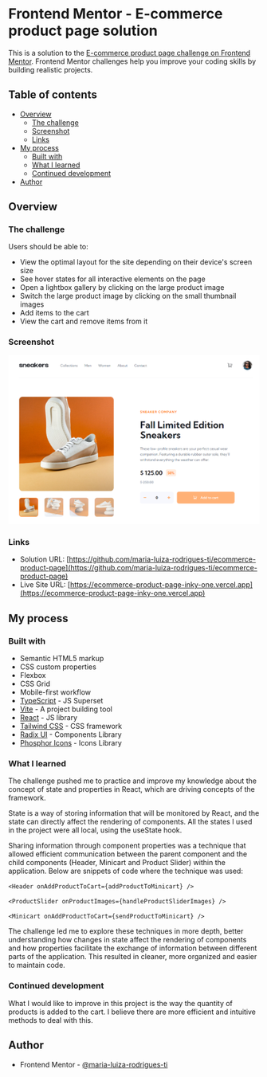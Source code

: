 # Frontend Mentor - E-commerce product page solution

This is a solution to the [E-commerce product page challenge on Frontend Mentor](https://www.frontendmentor.io/challenges/ecommerce-product-page-UPsZ9MJp6). Frontend Mentor challenges help you improve your coding skills by building realistic projects.

## Table of contents

- [Overview](#overview)
  - [The challenge](#the-challenge)
  - [Screenshot](#screenshot)
  - [Links](#links)
- [My process](#my-process)
  - [Built with](#built-with)
  - [What I learned](#what-i-learned)
  - [Continued development](#continued-development)
- [Author](#author)

## Overview

### The challenge

Users should be able to:

- View the optimal layout for the site depending on their device's screen size
- See hover states for all interactive elements on the page
- Open a lightbox gallery by clicking on the large product image
- Switch the large product image by clicking on the small thumbnail images
- Add items to the cart
- View the cart and remove items from it

### Screenshot

![](./public/assets//screenshot.png)

### Links

- Solution URL: [https://github.com/maria-luiza-rodrigues-ti/ecommerce-product-page](https://github.com/maria-luiza-rodrigues-ti/ecommerce-product-page)
- Live Site URL: [https://ecommerce-product-page-inky-one.vercel.app](https://ecommerce-product-page-inky-one.vercel.app)

## My process

### Built with

- Semantic HTML5 markup
- CSS custom properties
- Flexbox
- CSS Grid
- Mobile-first workflow
- [TypeScript](https://www.typescriptlang.org) - JS Superset
- [Vite](https://vitejs.dev) - A project building tool
- [React](https://reactjs.org/) - JS library
- [Tailwind CSS](https://tailwindcss.com) - CSS framework
- [Radix UI](https://www.radix-ui.com) - Components Library
- [Phosphor Icons](https://phosphoricons.com) - Icons Library

### What I learned

The challenge pushed me to practice and improve my knowledge about the concept of state and properties in React, which are driving concepts of the framework.

State is a way of storing information that will be monitored by React, and the state can directly affect the rendering of components. All the states I used in the project were all local, using the useState hook.

Sharing information through component properties was a technique that allowed efficient communication between the parent component and the child components (Header, Minicart and Product Slider) within the application. Below are snippets of code where the technique was used:

```tsx
<Header onAddProductToCart={addProductToMinicart} />
```

```tsx
<ProductSlider onProductImages={handleProductSliderImages} />
```

```tsx
<Minicart onAddProductToCart={sendProductToMinicart} />
```

The challenge led me to explore these techniques in more depth, better understanding how changes in state affect the rendering of components and how properties facilitate the exchange of information between different parts of the application. This resulted in cleaner, more organized and easier to maintain code.


### Continued development

What I would like to improve in this project is the way the quantity of products is added to the cart. I believe there are more efficient and intuitive methods to deal with this.

## Author

- Frontend Mentor - [@maria-luiza-rodrigues-ti](https://www.frontendmentor.io/profile/maria-luiza-rodrigues-ti)

